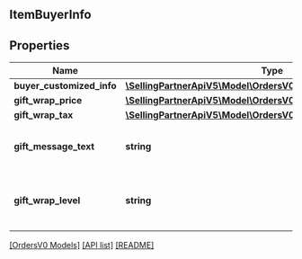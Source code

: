## ItemBuyerInfo

## Properties

Name | Type | Description | Notes
------------ | ------------- | ------------- | -------------
**buyer_customized_info** | [**\SellingPartnerApiV5\Model\OrdersV0\BuyerCustomizedInfoDetail**](BuyerCustomizedInfoDetail.md) |  | [optional]
**gift_wrap_price** | [**\SellingPartnerApiV5\Model\OrdersV0\Money**](Money.md) |  | [optional]
**gift_wrap_tax** | [**\SellingPartnerApiV5\Model\OrdersV0\Money**](Money.md) |  | [optional]
**gift_message_text** | **string** | A gift message provided by the buyer. | [optional]
**gift_wrap_level** | **string** | The gift wrap level specified by the buyer. | [optional]

[[OrdersV0 Models]](../) [[API list]](../../Api) [[README]](../../../README.md)
